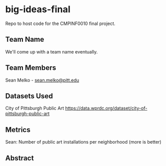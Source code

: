 # big-ideas-final
Repo to host code for the CMPINF0010 final project.

## Team Name
We'll come up with a team name eventually.

## Team Members
Sean Melko - sean.melko@pitt.edu

## Datasets Used
City of Pittsburgh Public Art
https://data.wprdc.org/dataset/city-of-pittsburgh-public-art

## Metrics
Sean: Number of public art installations per neighborhood (more is better)

## Abstract
